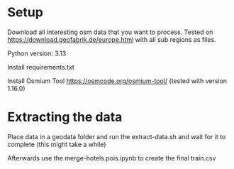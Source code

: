 # Setup
Download all interesting osm data that you want to process. Tested on https://download.geofabrik.de/europe.html with all sub regions as files.

Python version: 3.13

Install requirements.txt

Install Osmium Tool https://osmcode.org/osmium-tool/ (tested with version 1.16.0)

# Extracting the data
Place data in a geodata folder and run the extract-data.sh and wait for it to complete (this might take a while)

Afterwards use the merge-hotels.pois.ipynb to create the final train.csv